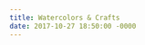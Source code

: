 ```yaml
---
title: Watercolors & Crafts
date: 2017-10-27 18:50:00 -0000
---
```

<figure><img src="/journal/images/watercolors-crafts1.jpg" alt="" /></figure>

<figure><img src="/journal/images/watercolors-crafts2.jpg" alt="" /></figure>

<figure><img src="/journal/images/watercolors-crafts3.jpg" alt="" /></figure>

<figure><img src="/journal/images/watercolors-crafts4.jpg" alt="" /></figure>